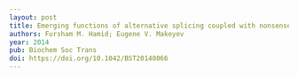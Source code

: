 ```yaml
---
layout: post
title: Emerging functions of alternative splicing coupled with nonsense-mediated decay
authors: Fursham M. Hamid; Eugene V. Makeyev
year: 2014
pub: Biochem Soc Trans
doi: https://doi.org/10.1042/BST20140066
---
```


